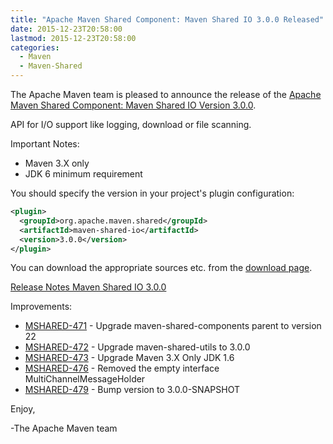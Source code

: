 ```yaml
---
title: "Apache Maven Shared Component: Maven Shared IO 3.0.0 Released"
date: 2015-12-23T20:58:00
lastmod: 2015-12-23T20:58:00
categories:
  - Maven
  - Maven-Shared
---
```

The Apache Maven team is pleased to announce the release of the 
[Apache Maven Shared Component: Maven Shared IO Version 3.0.0](http://maven.apache.org/shared/maven-shared-io/).

API for I/O support like logging, download or file scanning.

Important Notes:

 * Maven 3.X only
 * JDK 6 minimum requirement

You should specify the version in your project's plugin configuration:

``` xml 
<plugin>
  <groupId>org.apache.maven.shared</groupId>
  <artifactId>maven-shared-io</artifactId>
  <version>3.0.0</version>
</plugin>
```

You can download the appropriate sources etc. from the [download page](http://maven.apache.org/shared/maven-shared-io/download.cgi).

<!-- more -->
 
[Release Notes Maven Shared IO 3.0.0](https://issues.apache.org/jira/secure/ReleaseNote.jspa?projectId=12317922&version=12334278
)

Improvements:

 * [MSHARED-471](https://issues.apache.org/jira/browse/MSHARED-471) - Upgrade maven-shared-components parent to version 22
 * [MSHARED-472](https://issues.apache.org/jira/browse/MSHARED-472) - Upgrade maven-shared-utils to 3.0.0
 * [MSHARED-473](https://issues.apache.org/jira/browse/MSHARED-473) - Upgrade Maven 3.X Only JDK 1.6
 * [MSHARED-476](https://issues.apache.org/jira/browse/MSHARED-476) - Removed the empty interface MultiChannelMessageHolder
 * [MSHARED-479](https://issues.apache.org/jira/browse/MSHARED-479) - Bump version to 3.0.0-SNAPSHOT
 
Enjoy,
 
-The Apache Maven team
